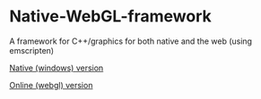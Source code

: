 # Native-WebGL-framework
A framework for C++/graphics for both native and the web (using emscripten)

[Native (windows) version](https://github.com/jon-heard/Native-WebGL-framework/raw/master/bin/Native_webGL_Framework_demo.zip)

[Online (webgl) version](https://rawgit.com/jon-heard/Native-WebGL-framework/master/Native-WebGL-framework/web/index.html)
